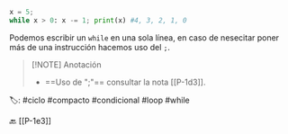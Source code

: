 ```python title:while1linea.py
x = 5;
while x > 0: x -= 1; print(x) #4, 3, 2, 1, 0
```

Podemos escribir un `while` en una sola línea, en caso de nesecitar poner más de una instrucción hacemos uso del `;`.

> [!NOTE] Anotación
> - ==Uso de ";"== consultar la nota [[P-1d3]].

🏷️: #ciclo #compacto #condicional #loop #while

🔙 [[P-1e3]]